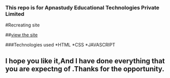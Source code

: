 ### This repo is for Apnastudy Educational Technologies Private Limited
#Recreating site

##[view the site](https://relaxed-tereshkova-272dc8.netlify.app/)

###Technologies used
*HTML
*CSS
*JAVASCRIPT

## I hope you like it,And I have done everything that you are expectng of .Thanks for the opportunity.

